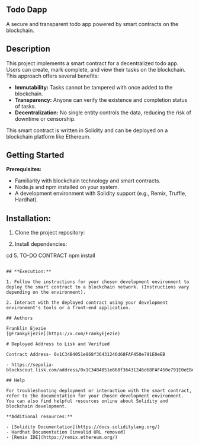 ## Todo Dapp

A secure and transparent todo app powered by smart contracts on the blockchain.

## Description

This project implements a smart contract for a decentralized todo app. Users can create, mark complete, and view their tasks on the blockchain. This approach offers several benefits:

- **Immutability:** Tasks cannot be tampered with once added to the blockchain.
- **Transparency:** Anyone can verify the existence and completion status of tasks.
- **Decentralization:** No single entity controls the data, reducing the risk of downtime or censorship.

This smart contract is written in Solidity and can be deployed on a blockchain platform like Ethereum.

## Getting Started

**Prerequisites:**

- Familiarity with blockchain technology and smart contracts.
- Node.js and npm installed on your system.
- A development environment with Solidity support (e.g., Remix, Truffle, Hardhat).

## Installation:

1. Clone the project repository:

2. Install dependencies:

cd 5. TO-DO CONTRACT
npm install

```

## **Execution:**

1. Follow the instructions for your chosen development environment to deploy the smart contract to a blockchain network. (Instructions vary depending on the environment).

2. Interact with the deployed contract using your development environment's tools or a front-end application.

## Authors

Franklin Ejezie
[@FrankyEjezie](https://x.com/FrankyEjezie)

# Deployed Address to Lisk and Verified

Contract Address- 0x1C34B4051e868f36431246d68FAF450e791E0eEB

- https://sepolia-blockscout.lisk.com/address/0x1C34B4051e868f36431246d68FAF450e791E0eEB#code

## Help

For troubleshooting deployment or interaction with the smart contract, refer to the documentation for your chosen development environment. You can also find helpful resources online about Solidity and blockchain development.

**Additional resources:**

- [Solidity Documentation](https://docs.soliditylang.org/)
- Hardhat Documentation [invalid URL removed]
- [Remix IDE](https://remix.ethereum.org/)
```
